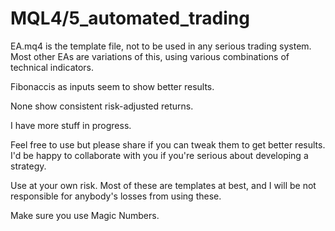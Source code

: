 # MQL4/5_automated_trading

EA.mq4 is the template file, not to be used in any serious trading system. Most other EAs are variations of this, using various combinations of technical indicators. 

Fibonaccis as inputs seem to show better results. 

None show consistent risk-adjusted returns. 

I have more stuff in progress. 

Feel free to use but please share if you can tweak them to get better results. I'd be happy to collaborate with you if you're serious about developing a strategy. 

Use at your own risk. Most of these are templates at best, and I will be not responsible for anybody's losses from using these. 

Make sure you use Magic Numbers. 
